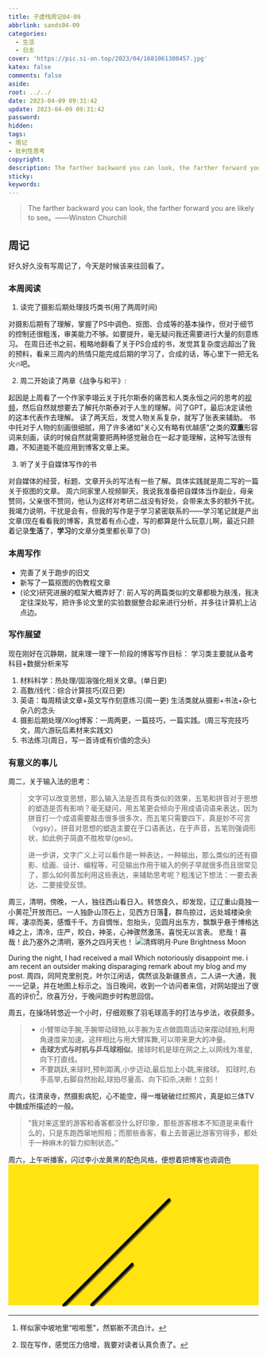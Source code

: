 ```yaml
---
title: 子虚栈周记04-09
abbrlink: sands04-09
categories:
  - 生活
  - 日志
cover: 'https://pic.si-on.top/2023/04/1681061300457.jpg'
katex: false
comments: false
aside: 
root: ../../
date: 2023-04-09 09:31:42
update: 2023-04-09 09:31:42
password:
hidden:
tags:
- 周记
- 批判性思考
copyright:
description: The farther backward you can look, the farther forward you are likely to see。
sticky:
keywords:
---
```


>The farther backward you can look, the farther forward you are likely to see。——Winston Churchill
## 周记
好久好久没有写周记了，今天是时候该来往回看了。
### 本周阅读
1. 读完了摄影后期处理技巧类书(用了两周时间)

对摄影后期有了理解，掌握了PS中调色、抠图、合成等的基本操作，但对于细节的控制还很粗浅，审美能力不够。如要提升，毫无疑问我还需要进行大量的刻意练习。
在周日还书之前，粗略地翻看了关于PS合成的书，发觉其复杂度远超出了我的预料，看来三周内的热情只能完成后期的学习了，合成的话，等心里下一把无名火🔥吧。

2. 周二开始读了两章《战争与和平》:

起因是上周看了一个作家李翊云关于托尔斯泰的痛苦和人类永恒之问的思考的[视频](https://www.yxgapp.com/leo-tolstoys-lessons-on-failure-identity-and-asking-why-or-yiyun-li-hope-and-optimism/)，然后自然就想要去了解托尔斯泰对于人生的理解。问了GPT，最后决定读他的这本代表作去理解。
读了两天后，发觉人物关系复杂，就写了张表来辅助。
书中托对于人物的刻画很细腻，用了许多诸如“关心又有略有优越感”之类的**双重**形容词来刻画，读的时候自然就需要把两种感觉融合在一起才能理解，这种写法很有趣，不知道能不能应用到博客文章上来。

3. 听了关于自媒体写作的书

对自媒体的经营，标题、文章开头的写法有一些了解。具体实践就是周二写的一篇关于抠图的文章。
周六同家里人视频聊天，我说我准备把自媒体当作副业，母亲赞同，父亲很不赞同，他认为这样对考研二战没有好处，会带来太多的额外干扰。我竭力说明，干扰是会有，但我的写作是于学习紧密联系的——学习笔记就是产出文章(现在看看我的博客，真觉着有点心虚，写的都算是什么玩意儿啊，最近只顾着记录**生活**了，**学习**的文章分类里都长草了😓)

### 本周写作
- 完善了关于跑步的旧文
- 新写了一篇抠图的伪教程文章
- (论文)研究进展的框架大概弄好了: 前人写的两篇类似的文章都极为肤浅，我决定往深处写，把许多论文里的实验数据整合起来进行分析，并多往计算机上沾点边。
### 写作展望
现在刚好在沉静期，就来理一理下一阶段的博客写作目标：
学习类主要就从备考科目+数据分析来写
1. 材料科学：热处理/固溶强化相关文章。(单日更)
2. 高数/线代：综合计算技巧(双日更)
3. 英语：每周精读文章+英文写作刻意练习(周一更)
生活类就从摄影+书法+杂七杂八的念头
1. 摄影后期处理/Xlog博客：一周两更，一篇技巧，一篇实践。(周三写完技巧文，周六游玩后素材来实践文)
2. 书法练习(周日，写一首诗或有价值的念头)

### 有意义的事儿
周二，关于输入法的思考：
>文字可以改变思想，那么输入法是否具有类似的效果，五笔和拼音对于思想的塑造是否有影响？毫无疑问，用五笔更会倾向于用成语词语来表达，因为拼音打一个成语需要敲击很多很多次，而五笔只需要四下，真是妙不可言（vgsy）。拼音对思想的塑造主要在于口语表达，在于声音，五笔则强调形状，如此例子简直不胜枚举(gesi)。
>
>进一步讲，文字广义上可以看作是一种表达，一种输出，那么类似的还有摄影、绘画、设计、编程等，可见输出作用于输入的例子早就很多而且很常见了，那么如何善加利用这些表达，来辅助思考呢？粗浅记下想法：一要去表达、二要接受反馈。


周三，清明，傍晚，一人，独往西山看日入。转悠良久，却发现，辽辽重山竟独一小黄花[^1]开放而已。一人独卧山顶石上，见西方日落🌇，群鸟掠过，远处城楼染余晖，凄凉而美，感慨千千。方自惆怅，忽抬头，见圆月出东方，飘飘乎悬于博格达峰之上，清冷，庄严，皎白，神圣，心神骤然激荡，喜悦无以言表。
悲哉！喜哉！此乃塞外之清明，塞外之四月天也！
![清辉明月·Pure Brightness Moon](https://pic.si-on.top/2023/04/1681061300457.jpg)

During the night, I had received a mail Which notoriously disappoint me. i am recent an outsider making disparaging remark about my blog and my post. 
周四，同阿克里别克，叶尔江闲话，偶然谈及新疆景点，二人讲一大通，我一一记录，并在地图上标示之。当日晚间，收到一个访问者来信，对网站提出了很高的评价[^2]，欣喜万分，于晚间跑步时构思回信。

周五，在操场转悠近一个小时，仔细观察了羽毛球高手的打法与步法，收获颇多。
>* 小臂带动手腕,手腕带动球拍,以手腕为支点做圆周运动来摆动球拍,利用角速度来加速。这样相比与用大臂挥舞,可以带来更大的冲量。
>* **击球方式与时机与乒乓球相似**。接球时机是球在网之上,以网线为准星,向下打直线。
>* 不要跳跃,来球时,预判距离,小步迈动,最后加上小跳,来接球。
>扣球时,右手高举,右脚自然抬起,球拍尽量高、向下扣杀,决断！立刻！


周六，往清泉寺，然摄影病犯，心不能空，得一堆破破烂烂照片，真是如三体TV中魏成所描述的一般。

>“我对来这里的游客和香客都没什么好印象，那些游客根本不知道是来看什么的，只是东跑西窜地照相；而那些香客，看上去普遍比游客穷得多，都处于一种麻木的智力抑制状态。”

周六，上午听播客，闪过李小龙黄黑的配色风格，便想着把博客也调调色
![](../../../images/Cover/Bruce%20lee.svg)
[^1]: 样似家中坡地里“啦啦葱”，然崭断不流白汁。
[^2]: 现在写作，感觉压力倍增，我要对读者认真负责了。